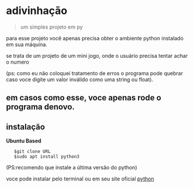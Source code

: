 # adivinhação 


> um simples projeto em py

para esse projeto você apenas precisa obter o ambiente python instalado em sua máquina.

se trata de um projeto de um mini jogo, onde o usuário precisa tentar achar o numero

(ps: como eu não coloquei tratamento de erros o programa pode quebrar caso voce digite um
valor inválido como uma string ou float).

em casos como esse, voce apenas rode o programa denovo.
---

## **instalação**

**Ubuntu Based** 

```$sudo apt install git
   $git clone URL
   $sudo apt install python3
   ``` 

(PS:recomendo que instale a última versão do python)

voce pode instalar pelo terminal ou em seu site oficial [python](https://www.python.org/)